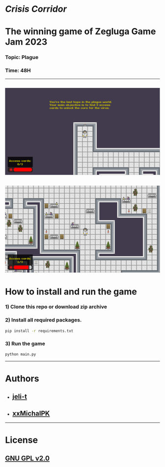 ﻿# ***Crisis Corridor*** 
# The winning game of Zegluga Game Jam 2023

### Topic: **Plague**
### Time: **48H**
---

![Alt Text](https://github.com/jeli-t/zegluga-game-jam-2023/blob/master/gameplay1.png)
---
![Alt Text](https://github.com/jeli-t/zegluga-game-jam-2023/blob/master/gameplay2.png)
---

# How to install and run the game
### 1) Clone this repo or download zip archive

### 2) Install all required packages.

```bash
pip install -r requirements.txt 
```

### 3) Run the game

```bash
python main.py
```
---

# Authors

* ## [jeli-t](https://github.com/jeli-t)
* ## [xxMichalPK](https://github.com/xxMichalPK)
---

# License
## [GNU GPL v2.0](https://github.com/jeli-t/zegluga-game-jam-2023/blob/master/LICENSE)
